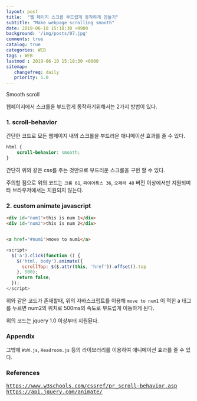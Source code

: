 ```yaml
---
layout: post
title:  "웹 페이지 스크롤 부드럽게 동작하게 만들기"
subtitle: "Make webpage scrolling smooth"
date: 2019-06-10 15:18:30 +0900
background: '/img/posts/07.jpg'
comments: true
catalog: true
categories: WEB
tags : WEB
lastmod : 2019-06-10 15:18:30 +0900
sitemap:
   changefreq: daily
   priority: 1.0
---
```


<div class="contentTitle">
Smooth scroll
</div>

웹페이지에서 스크롤을 부드럽게 동작하기위해서는 2가지 방법이 있다.

### 1. scroll-behavior

간단한 코드로 모든 웹페이지 내의 스크롤을 부드러운 애니메이션 효과를 줄 수 있다.

```css
html {
    scroll-behavior: smooth;
}
```

간단히 위와 같은 css를 주는 것만으로 부드러운 스크롤을 구현 할 수 있다.

주의할 점으로 위의 코드는 `크롬 61`, `파이어폭스 36`, `오페라 48` 버전 이상에서만 지원되며 타 브라우저에서는 지원되지 않는다.

### 2. custom animate javascript

```html
<div id="num1">this is num 1</div>
<div id="num2">this is num 2</div>


<a href="#num1">move to num1</a>
```

```javascript
<script>
  $('a').click(function () {
    $('html, body').animate({
      scrollTop: $($.attr(this, 'href')).offset().top
    }, 500);
    return false;
  });
</script>
```

위와 같은 코드가 존재할때, 위의 자바스크립트를 이용해 `move to num1` 이 적힌 a 태그를 누르면 num2의 위치로 500ms의 속도로 부드럽게 이동하게 된다.

위의 코드는 jquery 1.0 이상부터 지원된다.

### Appendix

그밖에 `WoW.js`, `Headroom.js` 등의 라이브러리를 이용하여 애니메이션 효과를 줄 수 있다.

### References

<pre>
<a href="https://www.w3schools.com/cssref/pr_scroll-behavior.asp">https://www.w3schools.com/cssref/pr_scroll-behavior.asp</a>
<a href="https://api.jquery.com/animate/">https://api.jquery.com/animate/</a>
</pre>
